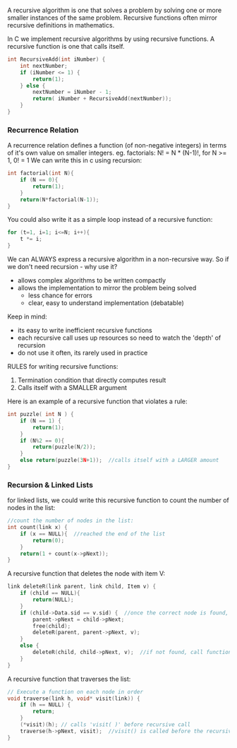   
A recursive algorithm is one that solves a problem by solving one or more smaller instances of the same problem. 
Recursive functions often mirror recursive definitions in mathematics.

In C we implement recursive algorithms by using recursive functions. 
A recursive function is one that calls itself.
```cpp
int RecursiveAdd(int iNumber) {  
	int nextNumber;  
	if (iNumber <= 1) {  
		return(1);  
	} else {  
		nextNumber = iNumber - 1;  
		return( iNumber + RecursiveAdd(nextNumber));  
	}  
}
```

### Recurrence Relation
A recurrence relation defines a function (of non-negative integers) in terms of it's own value on smaller integers. eg. factorials: N! = N * (N-1)!, for N >= 1, 0! = 1
We can write this in c using recursion: 
```cpp
int factorial(int N){  
	if (N == 0){  
		return(1); 
	}  
	return(N*factorial(N-1));  
}  
```
You could also write it as a simple loop instead of a recursive function:
```cpp
for (t=1, i=1; i<=N; i++){  
	t *= i;  
}
```
We can ALWAYS express a recursive algorithm in a non-recursive way.
So if we don't need recursion - why use it? 
- allows complex algorithms to be written compactly
- allows the implementation to mirror the problem being solved
	- less chance for errors
	- clear, easy to understand implementation (debatable)
	
Keep in mind: 
- its easy to write inefficient recursive functions
- each recursive call uses up resources so need to watch the 'depth' of recursion
- do not use it often, its rarely used in practice

RULES for writing recursive functions:
1. Termination condition that directly computes result
2. Calls itself with a SMALLER argument

Here is an example of a recursive function that violates a rule:
```cpp
int puzzle( int N ) {  
	if (N == 1) {  
		return(1);  
	}  
	if (N%2 == 0){  
		return(puzzle(N/2));  
	}  
	else return(puzzle(3N+1));  //calls itself with a LARGER amount
}
```

### Recursion & Linked Lists
for linked lists, we could write this recursive function to count the number of nodes in the list:
```cpp 
//count the number of nodes in the list:
int count(link x) {  
	if (x == NULL){  //reached the end of the list
		return(0);  
	}  
	return(1 + count(x->pNext));  
}
```

A recursive function that deletes the node with item V:
```cpp
link deleteR(link parent, link child, Item v) {  
	if (child == NULL){  
		return(NULL);  
	}  
	if (child->Data.sid == v.sid) {  //once the correct node is found, delete
		parent->pNext = child->pNext;  
		free(child);  
		deleteR(parent, parent->pNext, v);  
	}  
	else {  
		deleteR(child, child->pNext, v);  //if not found, call function again with the next node but same v value
	}
}
```

A recursive function that traverses the list:
```cpp
// Execute a function on each node in order  
void traverse(link h, void* visit(link)) {  
	if (h == NULL) {  
		return;  
	}  
	(*visit)(h); // calls 'visit( )' before recursive call  
	traverse(h->pNext, visit);  //visit() is called before the recursive traverse() call so nodes are visited in-order
}
```